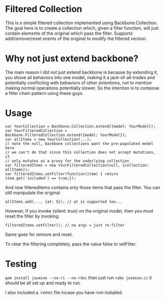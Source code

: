 # Filtered Collection

This is a simple filtered collection implemented using
Backbone.Collection. The goal here is to create a collection which,
given a filter function, will just contain elements of the original
which pass the filter. Supports add/remove/reset events of the original
to modify the filtered version.

# Why not just extend backbone?

The main reason I did not just extend backbone is because by extending
it, you shove all behaviors into one model, making it a
jack-of-all-trades and potentially conflicting with behaviors of other
extentions, not to mention making normal operaitons potentially slower.
So the intention is to compose a filter chain pattern using
these guys.

# Usage

    var YourCollection = Backbone.Collection.extend({model: YourModel});
    var YourFilteredCollection = Backbone.FilteredCollection.extend({model: YourModel});
    var allItems = new YourCollection(...);
    // note the null, backbone collections want the pre-populated model here
    // we can't do that since this collection does not accept mutations, it
    // only mutates as a proxy for the underlying collection
    var filteredItems = new YourFilteredCollection(null, {collection: allItems});
    var filteredItems.setFilter(function(item) { return item.get('included') == true;});

And now filteredItems contains only those items that pass the filter.
You can still manipulate the original:

    allItems.add(..., {at: 5}); // at is supported too...

However, if you invoke {silent: true} on the original model, then you
must reset the filter by invoking:

    filteredItems.setFilter(); // no args = just re-filter

Same goes for remove and reset.

To clear the filtering completely, pass the value false to setFilter.

# Testing

`gem install jasmine --no-ri --no-rdoc` then just run `rake jasmine:ci`
it should be all set up and ready to run.

I also included a .rvmrc file incase you have rvm installed.
